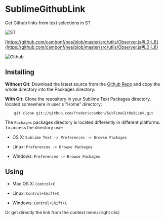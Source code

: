 # SublimeGithubLink

Get Github links from text selections in ST

![ST](http://i.imgur.com/ai1VQeu.png)


[https://github.com/cambonf/nes/blob/master/src/utils/Observer.js#L0-L8](https://github.com/cambonf/nes/blob/master/src/utils/Observer.js#L0-L8)


![Github](http://i.imgur.com/c7rWKlx.png)

## Installing

**Without Git:** Download the latest source from the [Github Repo](http://github.com/fredericcambon/SublimeGithubLink) and copy the whole directory into the Packages directory.

**With Git:** Clone the repository in your Sublime Text Packages directory, located somewhere in user's "Home" directory:

```shell
    git clone git://github.com/fredericcambon/SublimeGithubLink.git
```

The `Packages` packages directory is located differently in different platforms. To access the directory use:

* OS X: `Sublime Text -> Preferences -> Browse Packages`

* Linux: `Preferences -> Browse Packages`

* Windows: `Preferences -> Browse Packages`

## Using

* Mac OS X: ```Control+C```

* Linux: ```Control+Shift+C```

* Windows: ```Control+Shift+C```


Or get directly the link from the context menu (right clic)
